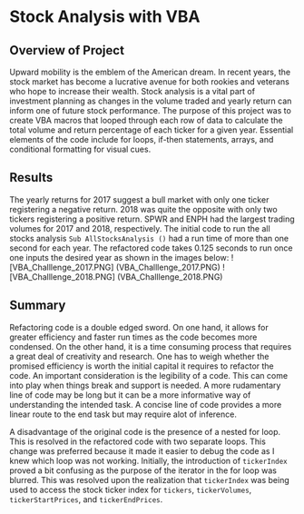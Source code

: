 # Stock Analysis with VBA

## Overview of Project 
Upward mobility is the emblem of the American dream. In recent years, the stock market has become a lucrative avenue for both rookies and veterans who hope to increase their wealth. Stock analysis is a vital part of investment planning as changes in the volume traded and yearly return can inform one of future stock performance. The purpose of this project was to create VBA macros that looped through each row of data to calculate the total volume and return percentage of each ticker for a given year. Essential elements of the code include for loops, if-then statements, arrays, and conditional formatting for visual cues.

## Results
The yearly returns for 2017 suggest a bull market with only one ticker registering a negative return. 2018 was quite the opposite with only two tickers registering a positive return. SPWR and ENPH had the largest trading volumes for 2017 and 2018, respectively. The initial code to run the all stocks analysis `Sub AllStocksAnalysis ()` had a run time of more than one second for each year. The refactored code takes 0.125 seconds to run once one inputs the desired year as shown in the images below:
![VBA_Challlenge_2017.PNG] (VBA_Challlenge_2017.PNG)
![VBA_Challlenge_2018.PNG] (VBA_Challlenge_2018.PNG)

## Summary
Refactoring code is a double edged sword. On one hand, it allows for greater efficiency and faster run times as the code becomes more condensed. On the other hand, it is a time consuming process that requires a great deal of creativity and research. One has to weigh whether the promised efficiency is worth the initial capital it requires to refactor the code. An important consideration is the legibility of a code. This can come into play when things break and support is needed. A more rudamentary line of code may be long but it can be a more informative way of understanding the intended task. A concise line of code provides a more linear route to the end task but may require alot of inference. 

A disadvantage of the original code is the presence of a nested for loop. This is resolved in the refactored code with two separate loops. This change was preferred because it made it easier to debug the code as I knew which loop was not working. Initially, the introduction of `tickerIndex` proved a bit confusing as the purpose of the iterator in the for loop was blurred. This was resolved upon the realization that `tickerIndex` was being used to access the stock ticker index for `tickers`, `tickerVolumes`, `tickerStartPrices`, and `tickerEndPrices`.
